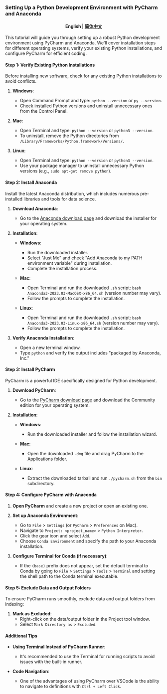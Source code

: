 ### Setting Up a Python Development Environment with PyCharm and Anaconda
<h4 align="center">
    <p>
        <b>English</b> |
        <a href="https://github.com/Collaborative-AI/tutorial/blob/main/Git/README_zh.md">简体中文</a>
    </p>
</h4>


This tutorial will guide you through setting up a robust Python development environment using PyCharm and Anaconda. We'll cover installation steps for different operating systems, verify your existing Python installations, and configure PyCharm for efficient coding.

#### Step 1: Verify Existing Python Installations

Before installing new software, check for any existing Python installations to avoid conflicts.

1. **Windows**:
   - Open Command Prompt and type: `python --version` or `py --version`.
   - Check installed Python versions and uninstall unnecessary ones from the Control Panel.

2. **Mac**:
   - Open Terminal and type: `python --version` or `python3 --version`.
   - To uninstall, remove the Python directories from `/Library/Frameworks/Python.framework/Versions/`.

3. **Linux**:
   - Open Terminal and type: `python --version` or `python3 --version`.
   - Use your package manager to uninstall unnecessary Python versions (e.g., `sudo apt-get remove python`).

#### Step 2: Install Anaconda

Install the latest Anaconda distribution, which includes numerous pre-installed libraries and tools for data science.

1. **Download Anaconda**:
   - Go to the [Anaconda download page](https://www.anaconda.com/products/distribution) and download the installer for your operating system.

2. **Installation**:
   - **Windows**:
     - Run the downloaded installer.
     - Select "Just Me" and check "Add Anaconda to my PATH environment variable" during installation.
     - Complete the installation process.

   - **Mac**:
     - Open Terminal and run the downloaded `.sh` script: `bash Anaconda3-2023.03-MacOSX-x86_64.sh` (version number may vary).
     - Follow the prompts to complete the installation.

   - **Linux**:
     - Open Terminal and run the downloaded `.sh` script: `bash Anaconda3-2023.03-Linux-x86_64.sh` (version number may vary).
     - Follow the prompts to complete the installation.

3. **Verify Anaconda Installation**:
   - Open a new terminal window.
   - Type `python` and verify the output includes "packaged by Anaconda, Inc."

#### Step 3: Install PyCharm

PyCharm is a powerful IDE specifically designed for Python development.

1. **Download PyCharm**:
   - Go to the [PyCharm download page](https://www.jetbrains.com/pycharm/download/) and download the Community edition for your operating system.

2. **Installation**:
   - **Windows**:
     - Run the downloaded installer and follow the installation wizard.

   - **Mac**:
     - Open the downloaded `.dmg` file and drag PyCharm to the Applications folder.

   - **Linux**:
     - Extract the downloaded tarball and run `./pycharm.sh` from the `bin` subdirectory.

#### Step 4: Configure PyCharm with Anaconda

1. **Open PyCharm** and create a new project or open an existing one.

2. **Set up Anaconda Environment**:
   - Go to `File` > `Settings` (or `PyCharm` > `Preferences` on Mac).
   - Navigate to `Project: <project_name>` > `Python Interpreter`.
   - Click the gear icon and select `Add`.
   - Choose `Conda Environment` and specify the path to your Anaconda installation.

3. **Configure Terminal for Conda (if necessary)**:
   - If the `(base)` prefix does not appear, set the default terminal to Conda by going to `File` > `Settings` > `Tools` > `Terminal` and setting the shell path to the Conda terminal executable.

#### Step 5: Exclude Data and Output Folders

To ensure PyCharm runs smoothly, exclude data and output folders from indexing:

1. **Mark as Excluded**:
   - Right-click on the data/output folder in the Project tool window.
   - Select `Mark Directory as` > `Excluded`.

#### Additional Tips

- **Using Terminal Instead of PyCharm Runner**:
  - It's recommended to use the Terminal for running scripts to avoid issues with the built-in runner.
  
- **Code Navigation**:
  - One of the advantages of using PyCharm over VSCode is the ability to navigate to definitions with `Ctrl + Left Click`.

